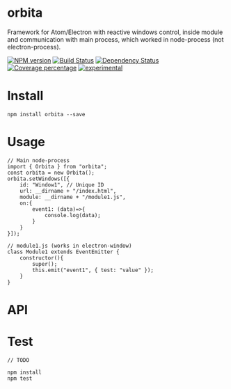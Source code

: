# orbita

Framework for Atom/Electron with reactive windows control, inside module and communication with main process, which worked in node-process (not electron-process).

[![NPM version][npm-image]][npm-url] [![Build Status][travis-image]][travis-url] [![Dependency Status][daviddm-image]][daviddm-url] [![Coverage percentage][coveralls-image]][coveralls-url]
[![experimental](http://badges.github.io/stability-badges/dist/experimental.svg)](http://github.com/badges/stability-badges)

# Install

    npm install orbita --save

# Usage
    // Main node-process
    import { Orbita } from "orbita";
    const orbita = new Orbita();
    orbita.setWindows([{
        id: "Window1", // Unique ID
        url: __dirname + "/index.html",
        module: __dirname + "/module1.js",
        on:{
            event1: (data)=>{
                console.log(data);
            }
        }
    }]);

    // module1.js (works in electron-window)
    class Module1 extends EventEmitter {
        constructor(){
            super();
            this.emit("event1", { test: "value" });
        }
    }

# API



# Test

    // TODO

    npm install
    npm test

[npm-image]: https://badge.fury.io/js/orbita.svg
[npm-url]: https://npmjs.org/package/orbita
[travis-image]: https://travis-ci.org/arvitaly/orbita.svg?branch=master
[travis-url]: https://travis-ci.org/arvitaly/orbita
[daviddm-image]: https://david-dm.org/arvitaly/orbita.svg?theme=shields.io
[daviddm-url]: https://david-dm.org/arvitaly/orbita
[coveralls-image]: https://coveralls.io/repos/arvitaly/orbita/badge.svg
[coveralls-url]: https://coveralls.io/r/arvitaly/orbita